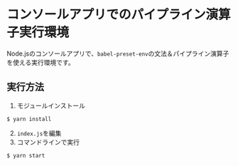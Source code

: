 # コンソールアプリでのパイプライン演算子実行環境

Node.jsのコンソールアプリで、`babel-preset-env`の文法＆パイプライン演算子を使える実行環境です。

## 実行方法

1. モジュールインストール
```
$ yarn install
```

2. `index.js`を編集
3. コマンドラインで実行
```
$ yarn start
```
